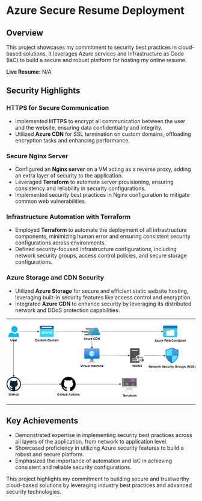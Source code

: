 # Azure Secure Resume Deployment

## Overview

This project showcases my commitment to security best practices in cloud-based solutions. It leverages Azure services and Infrastructure as Code (IaC) to build a secure and robust platform for hosting my online resume.

**Live Resume:** N/A

## Security Highlights

### HTTPS for Secure Communication

- Implemented **HTTPS** to encrypt all communication between the user and the website, ensuring data confidentiality and integrity.
- Utilized **Azure CDN** for SSL termination on custom domains, offloading encryption tasks and enhancing performance.

### Secure Nginx Server

- Configured an **Nginx server** on a VM acting as a reverse proxy, adding an extra layer of security to the application.
- Leveraged **Terraform** to automate server provisioning, ensuring consistency and reliability in security configurations.
- Implemented security best practices in Nginx configuration to mitigate common web vulnerabilities.

### Infrastructure Automation with Terraform

- Employed **Terraform** to automate the deployment of all infrastructure components, minimizing human error and ensuring consistent security configurations across environments.
- Defined security-focused infrastructure configurations, including network security groups, access control policies, and secure storage configurations.

### Azure Storage and CDN Security

- Utilized **Azure Storage** for secure and efficient static website hosting, leveraging built-in security features like access control and encryption.
- Integrated **Azure CDN** to enhance security by leveraging its distributed network and DDoS protection capabilities.

---

<div align="center">
  <img src="https://raw.githubusercontent.com/ghostnetic/azure-resume/main/azure-resume.drawio.png" alt="Azure Resume Architecture Diagram">
</div>

---

## Key Achievements

- Demonstrated expertise in implementing security best practices across all layers of the application, from network to application level.
- Showcased proficiency in utilizing Azure security features to build a robust and secure platform.
- Emphasized the importance of automation and IaC in achieving consistent and reliable security configurations.

This project highlights my commitment to building secure and trustworthy cloud-based solutions by leveraging industry best practices and advanced security technologies.
